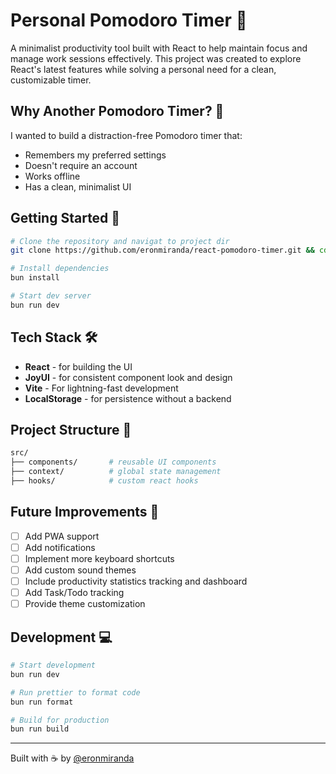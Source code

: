 # Personal Pomodoro Timer 🍅

A minimalist productivity tool built with React to help maintain focus and manage work sessions effectively. This project was created to explore React's latest features while solving a personal need for a clean, customizable timer.

## Why Another Pomodoro Timer? 🤔

I wanted to build a distraction-free Pomodoro timer that:

- Remembers my preferred settings
- Doesn't require an account
- Works offline
- Has a clean, minimalist UI

## Getting Started 🚀

```bash
# Clone the repository and navigat to project dir
git clone https://github.com/eronmiranda/react-pomodoro-timer.git && cd react-pomodoro-timer

# Install dependencies
bun install

# Start dev server
bun run dev
```

## Tech Stack 🛠️

- **React** - for building the UI
- **JoyUI** - for consistent component look and design
- **Vite** - For lightning-fast development
- **LocalStorage** - for persistence without a backend

## Project Structure 📁

```bash
src/
├── components/       # reusable UI components
├── context/          # global state management
├── hooks/            # custom react hooks
```

## Future Improvements 🚧

- [ ] Add PWA support
- [ ] Add notifications
- [ ] Implement more keyboard shortcuts
- [ ] Add custom sound themes
- [ ] Include productivity statistics tracking and dashboard
- [ ] Add Task/Todo tracking
- [ ] Provide theme customization

## Development 💻

```bash
# Start development
bun run dev

# Run prettier to format code
bun run format

# Build for production
bun run build
```

---

Built with ☕️ by [@eronmiranda](https://github.com/eronmiranda)
